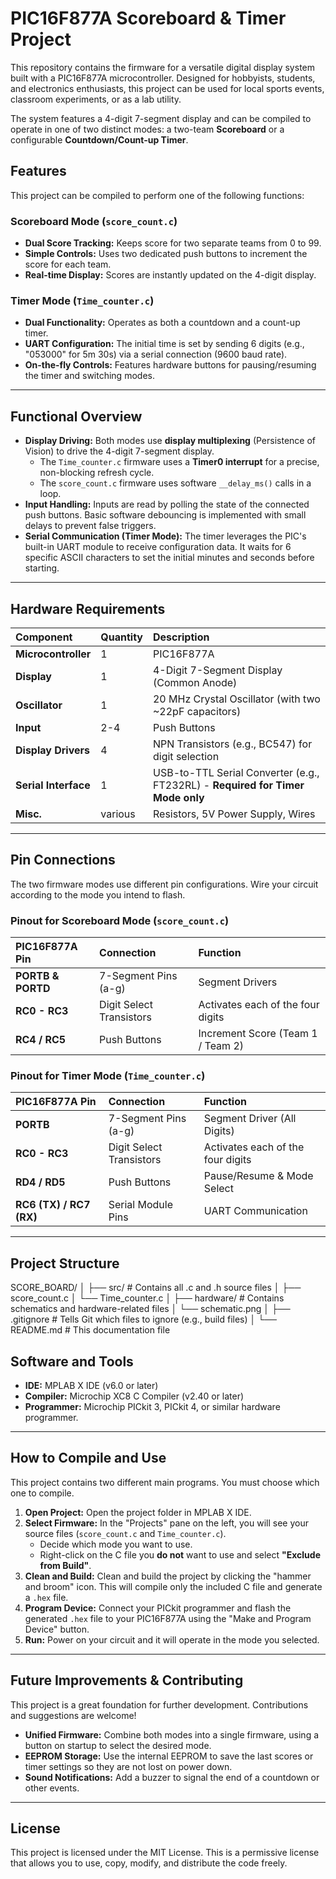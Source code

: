 # PIC16F877A Scoreboard & Timer Project

This repository contains the firmware for a versatile digital display system built with a PIC16F877A microcontroller. Designed for hobbyists, students, and electronics enthusiasts, this project can be used for local sports events, classroom experiments, or as a lab utility.

The system features a 4-digit 7-segment display and can be compiled to operate in one of two distinct modes: a two-team **Scoreboard** or a configurable **Countdown/Count-up Timer**.


## Features

This project can be compiled to perform one of the following functions:

### Scoreboard Mode (`score_count.c`)
* **Dual Score Tracking:** Keeps score for two separate teams from 0 to 99.
* **Simple Controls:** Uses two dedicated push buttons to increment the score for each team.
* **Real-time Display:** Scores are instantly updated on the 4-digit display.

### Timer Mode (`Time_counter.c`)
* **Dual Functionality:** Operates as both a countdown and a count-up timer.
* **UART Configuration:** The initial time is set by sending 6 digits (e.g., "053000" for 5m 30s) via a serial connection (9600 baud rate).
* **On-the-fly Controls:** Features hardware buttons for pausing/resuming the timer and switching modes.

---

## Functional Overview

* **Display Driving:** Both modes use **display multiplexing** (Persistence of Vision) to drive the 4-digit 7-segment display.
    * The `Time_counter.c` firmware uses a **Timer0 interrupt** for a precise, non-blocking refresh cycle.
    * The `score_count.c` firmware uses software `__delay_ms()` calls in a loop.
* **Input Handling:** Inputs are read by polling the state of the connected push buttons. Basic software debouncing is implemented with small delays to prevent false triggers.
* **Serial Communication (Timer Mode):** The timer leverages the PIC's built-in UART module to receive configuration data. It waits for 6 specific ASCII characters to set the initial minutes and seconds before starting.

---

## Hardware Requirements

| Component | Quantity | Description |
| :--- | :--- | :--- |
| **Microcontroller** | 1 | PIC16F877A |
| **Display** | 1 | 4-Digit 7-Segment Display (Common Anode) |
| **Oscillator** | 1 | 20 MHz Crystal Oscillator (with two ~22pF capacitors) |
| **Input** | 2-4 | Push Buttons |
| **Display Drivers** | 4 | NPN Transistors (e.g., BC547) for digit selection |
| **Serial Interface**| 1 | USB-to-TTL Serial Converter (e.g., FT232RL) - **Required for Timer Mode only** |
| **Misc.** | various | Resistors, 5V Power Supply, Wires |

---

## Pin Connections

The two firmware modes use different pin configurations. Wire your circuit according to the mode you intend to flash.

### Pinout for Scoreboard Mode (`score_count.c`)

| PIC16F877A Pin | Connection | Function |
| :--- | :--- | :--- |
| **PORTB & PORTD** | 7-Segment Pins (a-g) | Segment Drivers |
| **RC0 - RC3** | Digit Select Transistors | Activates each of the four digits |
| **RC4 / RC5** | Push Buttons | Increment Score (Team 1 / Team 2) |

### Pinout for Timer Mode (`Time_counter.c`)

| PIC16F877A Pin | Connection | Function |
| :--- | :--- | :--- |
| **PORTB** | 7-Segment Pins (a-g) | Segment Driver (All Digits) |
| **RC0 - RC3** | Digit Select Transistors | Activates each of the four digits |
| **RD4 / RD5** | Push Buttons | Pause/Resume & Mode Select |
| **RC6 (TX) / RC7 (RX)**| Serial Module Pins | UART Communication |

---

## Project Structure
SCORE_BOARD/
│
├── src/                # Contains all .c and .h source files
│   ├── score_count.c
│   └── Time_counter.c
│
├── hardware/           # Contains schematics and hardware-related files
│   └── schematic.png
│
├── .gitignore          # Tells Git which files to ignore (e.g., build files)
│
└── README.md           # This documentation file


## Software and Tools

* **IDE:** MPLAB X IDE (v6.0 or later)
* **Compiler:** Microchip XC8 C Compiler (v2.40 or later)
* **Programmer:** Microchip PICkit 3, PICkit 4, or similar hardware programmer.

---

## How to Compile and Use

This project contains two different main programs. You must choose which one to compile.

1.  **Open Project:** Open the project folder in MPLAB X IDE.
2.  **Select Firmware:** In the "Projects" pane on the left, you will see your source files (`score_count.c` and `Time_counter.c`).
    * Decide which mode you want to use.
    * Right-click on the C file you **do not** want to use and select **"Exclude from Build"**.
3.  **Clean and Build:** Clean and build the project by clicking the "hammer and broom" icon. This will compile only the included C file and generate a `.hex` file.
4.  **Program Device:** Connect your PICkit programmer and flash the generated `.hex` file to your PIC16F877A using the "Make and Program Device" button.
5.  **Run:** Power on your circuit and it will operate in the mode you selected.

---

## Future Improvements & Contributing

This project is a great foundation for further development. Contributions and suggestions are welcome!

* **Unified Firmware:** Combine both modes into a single firmware, using a button on startup to select the desired mode.
* **EEPROM Storage:** Use the internal EEPROM to save the last scores or timer settings so they are not lost on power down.
* **Sound Notifications:** Add a buzzer to signal the end of a countdown or other events.

---

## License

This project is licensed under the MIT License. This is a permissive license that allows you to use, copy, modify, and distribute the code freely.